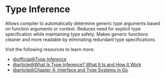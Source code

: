 # Type Inference

Allows compiler to automatically determine generic type arguments based on function arguments or context. Reduces need for explicit type specification while maintaining type safety. Makes generic functions cleaner and more readable by eliminating redundant type specifications.

Visit the following resources to learn more:

- [@official@Type Inference](https://go.dev/blog/type-inference)
- [@article@What Is Type Inference? What It Is and How It Work](https://hackernoon.com/what-is-type-inference-what-it-is-and-how-it-works)
- [@article@Chapter 4: Interface and Type Systems in Go](https://medium.com/@omidahn/chapter-4-interface-and-type-systems-in-go-75b52392cc38)